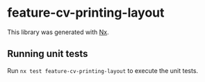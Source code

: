 # feature-cv-printing-layout

This library was generated with [Nx](https://nx.dev).

## Running unit tests

Run `nx test feature-cv-printing-layout` to execute the unit tests.
